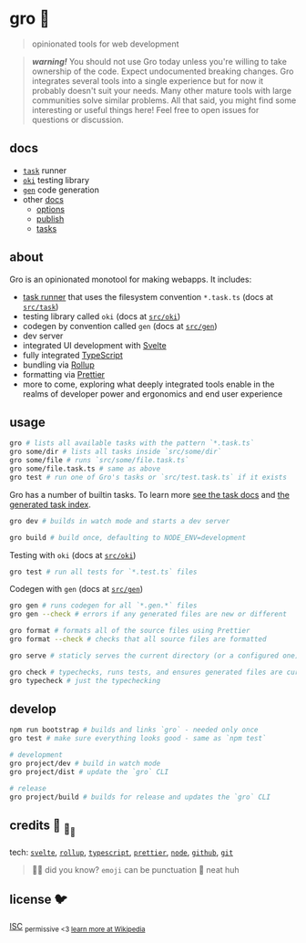 # gro :chestnut:

> opinionated tools for web development

> **_warning!_** You should not use Gro today
> unless you're willing to take ownership of the code.
> Expect undocumented breaking changes.
> Gro integrates several tools into a single experience but
> for now it probably doesn't suit your needs.
> Many other mature tools with large communities solve similar problems.
> All that said, you might find some interesting or useful things here!
> Feel free to open issues for questions or discussion.

## docs

- [`task`](src/task) runner
- [`oki`](src/oki) testing library
- [`gen`](src/gen) code generation
- other [docs](src/docs)
  - [options](src/docs/options.md)
  - [publish](src/docs/publish.md)
  - [tasks](src/docs/tasks.md)

## about

Gro is an opinionated monotool for making webapps.
It includes:

- [task runner](src/task) that uses the filesystem convention `*.task.ts`
  (docs at [`src/task`](src/task))
- testing library called `oki` (docs at [`src/oki`](src/oki))
- codegen by convention called `gen` (docs at [`src/gen`](src/gen))
- dev server
- integrated UI development with
  [Svelte](https://github.com/sveltejs/svelte)
- fully integrated [TypeScript](https://github.com/microsoft/typescript)
- bundling via [Rollup](https://github.com/rollup/rollup)
- formatting via [Prettier](https://github.com/prettier/prettier)
- more to come, exploring what deeply integrated tools enable
  in the realms of developer power and ergonomics and end user experience

## usage

```bash
gro # lists all available tasks with the pattern `*.task.ts`
gro some/dir # lists all tasks inside `src/some/dir`
gro some/file # runs `src/some/file.task.ts`
gro some/file.task.ts # same as above
gro test # run one of Gro's tasks or `src/test.task.ts` if it exists
```

Gro has a number of builtin tasks.
To learn more [see the task docs](src/task)
and [the generated task index](src/docs/tasks.md).

```bash
gro dev # builds in watch mode and starts a dev server
```

```bash
gro build # build once, defaulting to NODE_ENV=development
```

Testing with `oki` (docs at [`src/oki`](src/oki))

```bash
gro test # run all tests for `*.test.ts` files
```

Codegen with `gen` (docs at [`src/gen`](src/gen))

```bash
gro gen # runs codegen for all `*.gen.*` files
gro gen --check # errors if any generated files are new or different
```

```bash
gro format # formats all of the source files using Prettier
gro format --check # checks that all source files are formatted
```

```bash
gro serve # staticly serves the current directory (or a configured one)
```

```bash
gro check # typechecks, runs tests, and ensures generated files are current
gro typecheck # just the typechecking
```

## develop

```bash
npm run bootstrap # builds and links `gro` - needed only once
gro test # make sure everything looks good - same as `npm test`

# development
gro project/dev # build in watch mode
gro project/dist # update the `gro` CLI

# release
gro project/build # builds for release and updates the `gro` CLI
```

## credits :turtle: <sub>:turtle:</sub><sub><sub>:turtle:</sub></sub>

tech:
[`svelte`](https://github.com/sveltejs/svelte),
[`rollup`](https://github.com/rollup/rollup),
[`typescript`](https://github.com/microsoft/TypeScript),
[`prettier`](https://github.com/prettier/prettier),
[`node`](https://nodejs.org),
[`github`](https://github.com),
[`git`](https://git-scm.com/)

> :rainbow::sparkles: did you know? `emoji` can be punctuation :snail: neat huh

## license :bird:

[ISC](license)
<sub>permissive <3 [learn more at Wikipedia](https://en.wikipedia.org/wiki/ISC_license)</sub>
